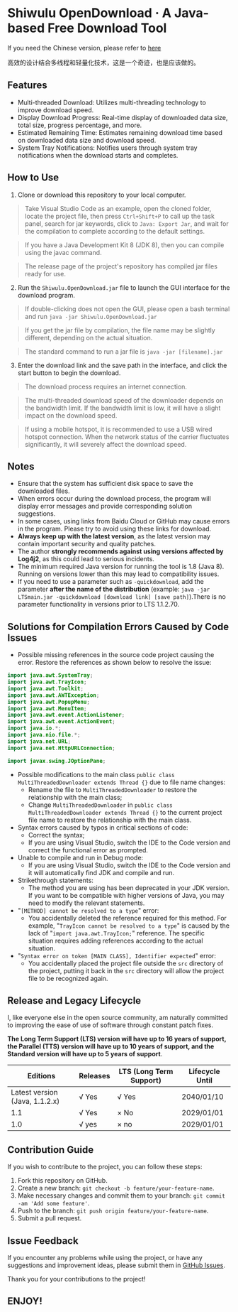 # Shiwulu OpenDownload · A Java-based Free Download Tool

If you need the Chinese version, please refer to [here](/README.md)

高效的设计结合多线程和轻量化技术，这是一个奇迹，也是应该做的。

## Features

- Multi-threaded Download: Utilizes multi-threading technology to improve download speed.
- Display Download Progress: Real-time display of downloaded data size, total size, progress percentage, and more.
- Estimated Remaining Time: Estimates remaining download time based on downloaded data size and download speed.
- System Tray Notifications: Notifies users through system tray notifications when the download starts and completes.

## How to Use

1. Clone or download this repository to your local computer.
> Take Visual Studio Code as an example, open the cloned folder, locate the project file, then press ``Ctrl+Shift+P`` to call up the task panel, search for jar keywords, click to ``Java: Export Jar``, and wait for the compilation to complete according to the default settings.

> If you have a Java Development Kit 8 (JDK 8), then you can compile using the javac command.

> The release page of the project's repository has compiled jar files ready for use. 

2. Run the `Shiwulu.OpenDownload.jar` file to launch the GUI interface for the download program.
> If double-clicking does not open the GUI, please open a bash terminal and run ``java -jar Shiwulu.OpenDownload.jar``

> If you get the jar file by compilation, the file name may be slightly different, depending on the actual situation.

> The standard command to run a jar file is ``java -jar [filename].jar``

3. Enter the download link and the save path in the interface, and click the start button to begin the download.
> The download process requires an internet connection.

> The multi-threaded download speed of the downloader depends on the bandwidth limit. If the bandwidth limit is low, it will have a slight impact on the download speed.

> If using a mobile hotspot, it is recommended to use a USB wired hotspot connection. When the network status of the carrier fluctuates significantly, it will severely affect the download speed.

## Notes

- Ensure that the system has sufficient disk space to save the downloaded files.
- When errors occur during the download process, the program will display error messages and provide corresponding solution suggestions.
- In some cases, using links from Baidu Cloud or GitHub may cause errors in the program. Please try to avoid using these links for download.
- **Always keep up with the latest version**, as the latest version may contain important security and quality patches.
- The author **strongly recommends against using versions affected by Log4j2**, as this could lead to serious incidents.
- The minimum required Java version for running the tool is 1.8 (Java 8). Running on versions lower than this may lead to compatibility issues.
- If you need to use a parameter such as ``-quickdownload``, add the parameter **after the name of the distribution** (example: ``java -jar LTSmain.jar -quickdownload [download link] [save path]``).There is no parameter functionality in versions prior to LTS 1.1.2.70.

## Solutions for Compilation Errors Caused by Code Issues

- Possible missing references in the source code project causing the error. Restore the references as shown below to resolve the issue:
```java
import java.awt.SystemTray;
import java.awt.TrayIcon;
import java.awt.Toolkit;
import java.awt.AWTException;
import java.awt.PopupMenu;
import java.awt.MenuItem;
import java.awt.event.ActionListener;
import java.awt.event.ActionEvent;
import java.io.*;
import java.nio.file.*;
import java.net.URL;
import java.net.HttpURLConnection;

import javax.swing.JOptionPane;
```
- Possible modifications to the main class `public class MultiThreadedDownloader extends Thread {}` due to file name changes:
  - Rename the file to `MultiThreadedDownloader` to restore the relationship with the main class;
  - Change `MultiThreadedDownloader` in `public class MultiThreadedDownloader extends Thread {}` to the current project file name to restore the relationship with the main class.
- Syntax errors caused by typos in critical sections of code:
  - Correct the syntax;
  - If you are using Visual Studio, switch the IDE to the Code version and correct the functional error as prompted.
- Unable to compile and run in Debug mode:
  - If you are using Visual Studio, switch the IDE to the Code version and it will automatically find JDK and compile and run.
- Strikethrough statements:
  - The method you are using has been deprecated in your JDK version. If you want to be compatible with higher versions of Java, you may need to modify the relevant statements.
- "`[METHOD] cannot be resolved to a type`" error:
  - You accidentally deleted the reference required for this method. For example, "`TrayIcon cannot be resolved to a type`" is caused by the lack of "`import java.awt.TrayIcon;`" reference. The specific situation requires adding references according to the actual situation.
- "`Syntax error on token [MAIN CLASS], Identifier expected`" error:
  - You accidentally placed the project file outside the `src` directory of the project, putting it back in the `src` directory will allow the project file to be recognized again.

## Release and Legacy Lifecycle

I, like everyone else in the open source community, am naturally committed to improving the ease of use of software through constant patch fixes.

**The Long Term Support (LTS) version will have up to 16 years of support, the Parallel (TTS) version will have up to 10 years of support, and the Standard version will have up to 5 years of support**.

| Editions | Releases | LTS (Long Term Support) | Lifecycle Until |
| --- | --- | --- | --- |
| Latest version (Java, 1.1.2.x) | √ Yes | √ Yes | 2040/01/10 |
| 1.1 | √ Yes | × No | 2029/01/01 |
| 1.0 | √ yes | × no | 2029/01/01 |

## Contribution Guide

If you wish to contribute to the project, you can follow these steps:

1. Fork this repository on GitHub.
2. Create a new branch: `git checkout -b feature/your-feature-name`.
3. Make necessary changes and commit them to your branch: `git commit -am 'Add some feature'`.
4. Push to the branch: `git push origin feature/your-feature-name`.
5. Submit a pull request.

## Issue Feedback

If you encounter any problems while using the project, or have any suggestions and improvement ideas, please submit them in [GitHub Issues](https://github.com/Lavaver/Shiwulu-OpenDownload/issues).

Thank you for your contributions to the project!

## ENJOY!
